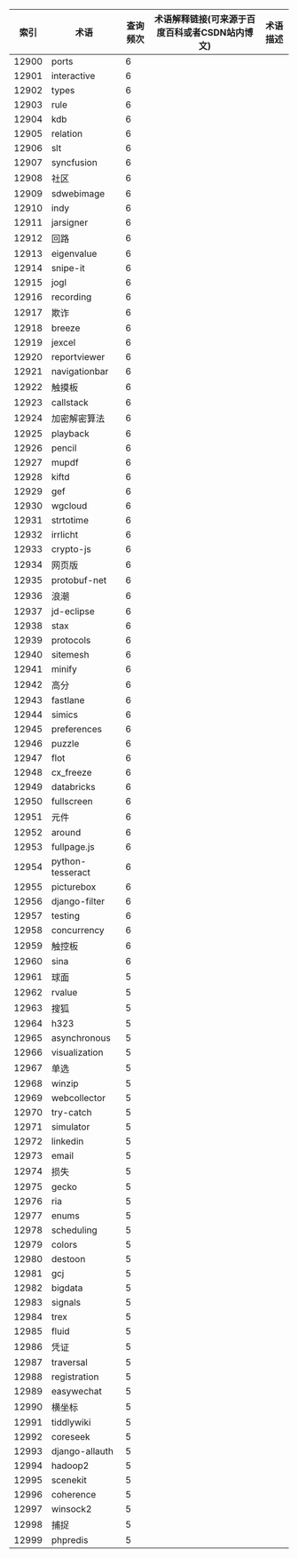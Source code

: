 | 索引    | 术语               | 查询频次 | 术语解释链接(可来源于百度百科或者CSDN站内博文) | 术语描述 |
| ----- | ---------------- | ---- | -------------------------- | ---- |
| 12900 | ports            | 6    |                            |      |
| 12901 | interactive      | 6    |                            |      |
| 12902 | types            | 6    |                            |      |
| 12903 | rule             | 6    |                            |      |
| 12904 | kdb              | 6    |                            |      |
| 12905 | relation         | 6    |                            |      |
| 12906 | slt              | 6    |                            |      |
| 12907 | syncfusion       | 6    |                            |      |
| 12908 | 社区               | 6    |                            |      |
| 12909 | sdwebimage       | 6    |                            |      |
| 12910 | indy             | 6    |                            |      |
| 12911 | jarsigner        | 6    |                            |      |
| 12912 | 回路               | 6    |                            |      |
| 12913 | eigenvalue       | 6    |                            |      |
| 12914 | snipe-it         | 6    |                            |      |
| 12915 | jogl             | 6    |                            |      |
| 12916 | recording        | 6    |                            |      |
| 12917 | 欺诈               | 6    |                            |      |
| 12918 | breeze           | 6    |                            |      |
| 12919 | jexcel           | 6    |                            |      |
| 12920 | reportviewer     | 6    |                            |      |
| 12921 | navigationbar    | 6    |                            |      |
| 12922 | 触摸板              | 6    |                            |      |
| 12923 | callstack        | 6    |                            |      |
| 12924 | 加密解密算法           | 6    |                            |      |
| 12925 | playback         | 6    |                            |      |
| 12926 | pencil           | 6    |                            |      |
| 12927 | mupdf            | 6    |                            |      |
| 12928 | kiftd            | 6    |                            |      |
| 12929 | gef              | 6    |                            |      |
| 12930 | wgcloud          | 6    |                            |      |
| 12931 | strtotime        | 6    |                            |      |
| 12932 | irrlicht         | 6    |                            |      |
| 12933 | crypto-js        | 6    |                            |      |
| 12934 | 网页版              | 6    |                            |      |
| 12935 | protobuf-net     | 6    |                            |      |
| 12936 | 浪潮               | 6    |                            |      |
| 12937 | jd-eclipse       | 6    |                            |      |
| 12938 | stax             | 6    |                            |      |
| 12939 | protocols        | 6    |                            |      |
| 12940 | sitemesh         | 6    |                            |      |
| 12941 | minify           | 6    |                            |      |
| 12942 | 高分               | 6    |                            |      |
| 12943 | fastlane         | 6    |                            |      |
| 12944 | simics           | 6    |                            |      |
| 12945 | preferences      | 6    |                            |      |
| 12946 | puzzle           | 6    |                            |      |
| 12947 | flot             | 6    |                            |      |
| 12948 | cx_freeze        | 6    |                            |      |
| 12949 | databricks       | 6    |                            |      |
| 12950 | fullscreen       | 6    |                            |      |
| 12951 | 元件               | 6    |                            |      |
| 12952 | around           | 6    |                            |      |
| 12953 | fullpage.js      | 6    |                            |      |
| 12954 | python-tesseract | 6    |                            |      |
| 12955 | picturebox       | 6    |                            |      |
| 12956 | django-filter    | 6    |                            |      |
| 12957 | testing          | 6    |                            |      |
| 12958 | concurrency      | 6    |                            |      |
| 12959 | 触控板              | 6    |                            |      |
| 12960 | sina             | 6    |                            |      |
| 12961 | 球面               | 5    |                            |      |
| 12962 | rvalue           | 5    |                            |      |
| 12963 | 搜狐               | 5    |                            |      |
| 12964 | h323             | 5    |                            |      |
| 12965 | asynchronous     | 5    |                            |      |
| 12966 | visualization    | 5    |                            |      |
| 12967 | 单选               | 5    |                            |      |
| 12968 | winzip           | 5    |                            |      |
| 12969 | webcollector     | 5    |                            |      |
| 12970 | try-catch        | 5    |                            |      |
| 12971 | simulator        | 5    |                            |      |
| 12972 | linkedin         | 5    |                            |      |
| 12973 | email            | 5    |                            |      |
| 12974 | 损失               | 5    |                            |      |
| 12975 | gecko            | 5    |                            |      |
| 12976 | ria              | 5    |                            |      |
| 12977 | enums            | 5    |                            |      |
| 12978 | scheduling       | 5    |                            |      |
| 12979 | colors           | 5    |                            |      |
| 12980 | destoon          | 5    |                            |      |
| 12981 | gcj              | 5    |                            |      |
| 12982 | bigdata          | 5    |                            |      |
| 12983 | signals          | 5    |                            |      |
| 12984 | trex             | 5    |                            |      |
| 12985 | fluid            | 5    |                            |      |
| 12986 | 凭证               | 5    |                            |      |
| 12987 | traversal        | 5    |                            |      |
| 12988 | registration     | 5    |                            |      |
| 12989 | easywechat       | 5    |                            |      |
| 12990 | 横坐标              | 5    |                            |      |
| 12991 | tiddlywiki       | 5    |                            |      |
| 12992 | coreseek         | 5    |                            |      |
| 12993 | django-allauth   | 5    |                            |      |
| 12994 | hadoop2          | 5    |                            |      |
| 12995 | scenekit         | 5    |                            |      |
| 12996 | coherence        | 5    |                            |      |
| 12997 | winsock2         | 5    |                            |      |
| 12998 | 捕捉               | 5    |                            |      |
| 12999 | phpredis         | 5    |                            |      |
